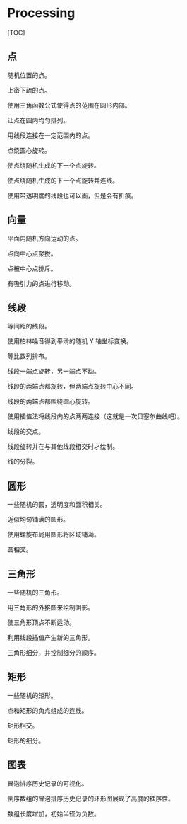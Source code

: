 # Processing

[TOC]

## 点

随机位置的点。

<Article-C211026-Point-Point001 />

上密下疏的点。

<Article-C211026-Point-Point002 />

使用三角函数公式使得点的范围在圆形内部。

<Article-C211026-Point-Point003 />

让点在圆内均匀排列。

<Article-C211026-Point-Point004 />

用线段连接在一定范围内的点。

<Article-C211026-Point-Point005 />

点绕圆心旋转。

<Article-C211026-Point-Point006 />

使点绕随机生成的下一个点旋转。

<Article-C211026-Point-Point007 />

使点绕随机生成的下一个点旋转并连线。

<Article-C211026-Point-Point008 />

使用带透明度的线段也可以画，但是会有折痕。

<Article-C211026-Point-Point009 />

## 向量

平面内随机方向运动的点。

<Article-C211026-Vector-Vector001 />

点向中心点聚拢。

<Article-C211026-Vector-Vector002 />

点被中心点排斥。

<Article-C211026-Vector-Vector003 />

有吸引力的点进行移动。

<Article-C211026-Vector-Vector004 />

## 线段

等间距的线段。

<Article-C211026-Line-Line001 />

使用柏林噪音得到平滑的随机 Y 轴坐标变换。

<Article-C211026-Line-Line002 />

等比数列排布。

<Article-C211026-Line-Line003 />

线段一端点旋转，另一端点不动。

<Article-C211026-Line-Line004 />

线段的两端点都旋转，但两端点旋转中心不同。

<Article-C211026-Line-Line005 />

线段的两端点都围绕圆心旋转。

<Article-C211026-Line-Line006 />

使用插值法将线段内的点两两连接（这就是一次贝塞尔曲线吧）。

<Article-C211026-Line-Line007 />

线段的交点。

<Article-C211026-Line-Line008 />

线段旋转并在与其他线段相交时才绘制。

<Article-C211026-Line-Line009 />

线的分裂。

<Article-C211026-Line-Line010 />

## 圆形

一些随机的圆，透明度和面积相关。

<Article-C211026-Circle-Circle001 />

近似均匀铺满的圆形。

<Article-C211026-Circle-Circle002 />

使用螺旋布局用圆形将区域铺满。

<Article-C211026-Circle-Circle003 />

圆相交。

<Article-C211026-Circle-Circle004 />

## 三角形

一些随机的三角形。

<Article-C211026-Triangle-Triangle001 />

用三角形的外接圆来绘制阴影。

<Article-C211026-Triangle-Triangle002 />

使三角形顶点不断运动。

<Article-C211026-Triangle-Triangle003 />

利用线段插值产生新的三角形。

<Article-C211026-Triangle-Triangle004 />

三角形细分，并控制细分的顺序。

<Article-C211026-Triangle-Triangle005 /> 

## 矩形

一些随机的矩形。

<Article-C211026-Rectangle-Rectangle001 />

点和矩形的角点组成的连线。

<Article-C211026-Rectangle-Rectangle002 />

矩形相交。

<Article-C211026-Rectangle-Rectangle003 />

矩形的细分。

<Article-C211026-Rectangle-Rectangle004 />

## 图表

冒泡排序历史记录的可视化。

<Article-C211026-Chart-Chart001 />

倒序数组的冒泡排序历史记录的环形图展现了高度的秩序性。

<Article-C211026-Chart-Chart002 />

数组长度增加，初始半径为负数。

<Article-C211026-Chart-Chart003 />